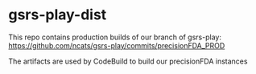 # gsrs-play-dist

This repo contains production builds of our branch of gsrs-play:
https://github.com/ncats/gsrs-play/commits/precisionFDA_PROD 

The artifacts are used by CodeBuild to build our precisionFDA instances

